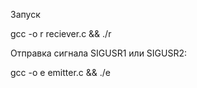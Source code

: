 Запуск

gcc -o r reciever.c && ./r

Отправка сигнала SIGUSR1 или SIGUSR2:

gcc -o e emitter.c && ./e <PID> <sig>

